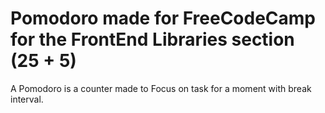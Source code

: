 # Pomodoro made for FreeCodeCamp for the FrontEnd Libraries section (25 + 5)

A Pomodoro is a counter made to Focus on task for a moment with break interval.



